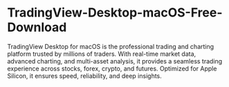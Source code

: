 # TradingView-Desktop-macOS-Free-Download
TradingView Desktop for macOS is the professional trading and charting platform trusted by millions of traders. With real-time market data, advanced charting, and multi-asset analysis, it provides a seamless trading experience across stocks, forex, crypto, and futures. Optimized for Apple Silicon, it ensures speed, reliability, and deep  insights.
